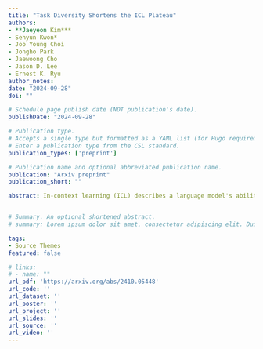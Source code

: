 ```yaml
---
title: "Task Diversity Shortens the ICL Plateau"
authors:
- **Jaeyeon Kim***
- Sehyun Kwon*
- Joo Young Choi
- Jongho Park
- Jaewoong Cho
- Jason D. Lee
- Ernest K. Ryu
author_notes:
date: "2024-09-28"
doi: ""

# Schedule page publish date (NOT publication's date).
publishDate: "2024-09-28"

# Publication type.
# Accepts a single type but formatted as a YAML list (for Hugo requirements).
# Enter a publication type from the CSL standard.
publication_types: ['preprint']

# Publication name and optional abbreviated publication name.
publication: "Arxiv preprint"
publication_short: ""

abstract: In-context learning (ICL) describes a language model's ability to generate outputs based on a set of input demonstrations and a subsequent query. To understand this remarkable capability, researchers have studied simplified, stylized models. These studies have consistently observed long loss plateaus, during which models exhibit minimal improvement, followed by a sudden, rapid surge of learning. In this work, we reveal that training on multiple diverse ICL tasks simultaneously shortens the loss plateaus, making each task easier to learn. This finding is surprising as it contradicts the natural intuition that the combined complexity of multiple ICL tasks would lengthen the learning process, not shorten it. Our result suggests that the recent success in large-scale training of language models may be attributed not only to the richness of the data at scale but also to the easier optimization (training) induced by the diversity of natural language training data.


# Summary. An optional shortened abstract.
# summary: Lorem ipsum dolor sit amet, consectetur adipiscing elit. Duis posuere tellus ac convallis placerat. Proin tincidunt magna sed ex sollicitudin condimentum.

tags:
- Source Themes
featured: false

# links:
# - name: ""
url_pdf: 'https://arxiv.org/abs/2410.05448'
url_code: ''
url_dataset: ''
url_poster: ''
url_project: ''
url_slides: ''
url_source: ''
url_video: ''
---
```

